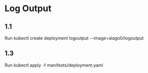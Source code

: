# Log Output

## 1.1
Run kubectl create deployment logoutput --image=alago0/logoutput 

## 1.3
Run kubectl apply -f manifests/deployment.yaml
